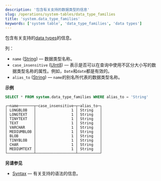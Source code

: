 ```yaml
---
description: '包含有关支持的数据类型的信息'
slug: /operations/system-tables/data_type_families
title: 'system.data_type_families'
keywords: ['system table', 'data_type_families', 'data types']
---
```


包含有关支持的[data types](../../sql-reference/data-types/index.md)的信息。

列：

- `name` ([String](../../sql-reference/data-types/string.md)) — 数据类型名称。
- `case_insensitive` ([UInt8](../../sql-reference/data-types/int-uint.md)) — 表示是否可以在查询中使用不区分大小写的数据类型名称的属性。例如，`Date`和`date`都是有效的。
- `alias_to` ([String](../../sql-reference/data-types/string.md)) — `name`的别名所代表的数据类型名称。

**示例**

``` sql
SELECT * FROM system.data_type_families WHERE alias_to = 'String'
```

``` text
┌─name───────┬─case_insensitive─┬─alias_to─┐
│ LONGBLOB   │                1 │ String   │
│ LONGTEXT   │                1 │ String   │
│ TINYTEXT   │                1 │ String   │
│ TEXT       │                1 │ String   │
│ VARCHAR    │                1 │ String   │
│ MEDIUMBLOB │                1 │ String   │
│ BLOB       │                1 │ String   │
│ TINYBLOB   │                1 │ String   │
│ CHAR       │                1 │ String   │
│ MEDIUMTEXT │                1 │ String   │
└────────────┴──────────────────┴──────────┘
```

**另请参见**

- [Syntax](../../sql-reference/syntax.md) — 有关支持的语法的信息。
